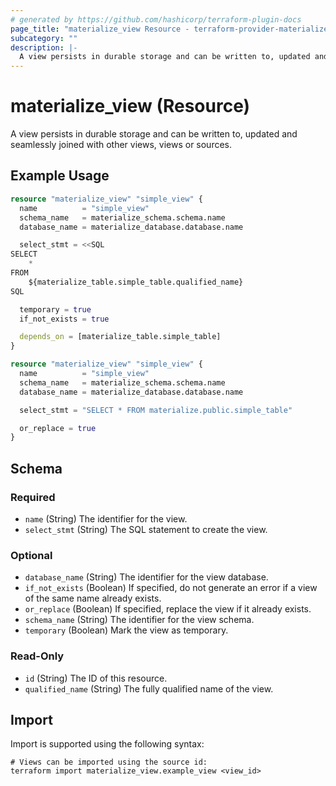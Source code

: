 ```yaml
---
# generated by https://github.com/hashicorp/terraform-plugin-docs
page_title: "materialize_view Resource - terraform-provider-materialize"
subcategory: ""
description: |-
  A view persists in durable storage and can be written to, updated and seamlessly joined with other views, views or sources.
---
```


# materialize_view (Resource)

A view persists in durable storage and can be written to, updated and seamlessly joined with other views, views or sources.

## Example Usage

```terraform
resource "materialize_view" "simple_view" {
  name          = "simple_view"
  schema_name   = materialize_schema.schema.name
  database_name = materialize_database.database.name

  select_stmt = <<SQL
SELECT
    *
FROM
    ${materialize_table.simple_table.qualified_name}
SQL

  temporary = true
  if_not_exists = true

  depends_on = [materialize_table.simple_table]
}

resource "materialize_view" "simple_view" {
  name          = "simple_view"
  schema_name   = materialize_schema.schema.name
  database_name = materialize_database.database.name

  select_stmt = "SELECT * FROM materialize.public.simple_table"

  or_replace = true
}
```

<!-- schema generated by tfplugindocs -->
## Schema

### Required

- `name` (String) The identifier for the view.
- `select_stmt` (String) The SQL statement to create the view.

### Optional

- `database_name` (String) The identifier for the view database.
- `if_not_exists` (Boolean) If specified, do not generate an error if a view of the same name already exists.
- `or_replace` (Boolean) If specified, replace the view if it already exists.
- `schema_name` (String) The identifier for the view schema.
- `temporary` (Boolean) Mark the view as temporary.

### Read-Only

- `id` (String) The ID of this resource.
- `qualified_name` (String) The fully qualified name of the view.

## Import

Import is supported using the following syntax:

```shell
# Views can be imported using the source id:
terraform import materialize_view.example_view <view_id>
```
